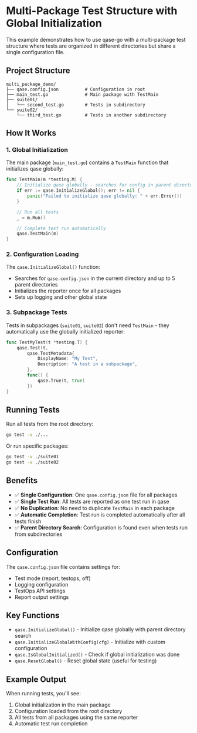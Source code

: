 # Multi-Package Test Structure with Global Initialization

This example demonstrates how to use qase-go with a multi-package test structure where tests are organized in different directories but share a single configuration file.

## Project Structure

```text
multi_package_demo/
├── qase.config.json          # Configuration in root
├── main_test.go              # Main package with TestMain
├── suite01/
│   └── second_test.go        # Tests in subdirectory
└── suite02/
    └── third_test.go         # Tests in another subdirectory
```

## How It Works

### 1. Global Initialization

The main package (`main_test.go`) contains a `TestMain` function that initializes qase globally:

```go
func TestMain(m *testing.M) {
    // Initialize qase globally - searches for config in parent directories
    if err := qase.InitializeGlobal(); err != nil {
        panic("Failed to initialize qase globally: " + err.Error())
    }

    // Run all tests
    _ = m.Run()

    // Complete test run automatically
    qase.TestMain(m)
}
```

### 2. Configuration Loading

The `qase.InitializeGlobal()` function:
- Searches for `qase.config.json` in the current directory and up to 5 parent directories
- Initializes the reporter once for all packages
- Sets up logging and other global state

### 3. Subpackage Tests

Tests in subpackages (`suite01`, `suite02`) don't need `TestMain` - they automatically use the globally initialized reporter:

```go
func TestMyTest(t *testing.T) {
    qase.Test(t,
        qase.TestMetadata{
            DisplayName: "My Test",
            Description: "A test in a subpackage",
        },
        func() {
            qase.True(t, true)
        })
}
```

## Running Tests

Run all tests from the root directory:

```bash
go test -v ./...
```

Or run specific packages:

```bash
go test -v ./suite01
go test -v ./suite02
```

## Benefits

- ✅ **Single Configuration**: One `qase.config.json` file for all packages
- ✅ **Single Test Run**: All tests are reported as one test run in qase
- ✅ **No Duplication**: No need to duplicate `TestMain` in each package
- ✅ **Automatic Completion**: Test run is completed automatically after all tests finish
- ✅ **Parent Directory Search**: Configuration is found even when tests run from subdirectories

## Configuration

The `qase.config.json` file contains settings for:
- Test mode (report, testops, off)
- Logging configuration
- TestOps API settings
- Report output settings

## Key Functions

- `qase.InitializeGlobal()` - Initialize qase globally with parent directory search
- `qase.InitializeGlobalWithConfig(cfg)` - Initialize with custom configuration
- `qase.IsGlobalInitialized()` - Check if global initialization was done
- `qase.ResetGlobal()` - Reset global state (useful for testing)

## Example Output

When running tests, you'll see:

1. Global initialization in the main package
2. Configuration loaded from the root directory
3. All tests from all packages using the same reporter
4. Automatic test run completion
